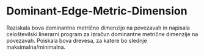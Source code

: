 # Dominant-Edge-Metric-Dimension

Raziskala bova dominantno metrično dimenzijo na povezavah in napisala celoštevilski linerarni program za izračun dominantne metrične dimenzije na povezavah. Poiskala bova drevesa, za katere bo slednje maksimalna/minimalna.
